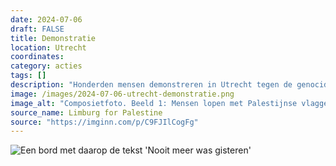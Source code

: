 ```yaml
---
date: 2024-07-06
draft: FALSE
title: Demonstratie
location: Utrecht
coordinates: 
category: acties
tags: []
description: "Honderden mensen demonstreren in Utrecht tegen de genocide in Palestina."
image: /images/2024-07-06-utrecht-demonstratie.png
image_alt: "Composietfoto. Beeld 1: Mensen lopen met Palestijnse vlaggen en borden langs de voet van de Dom in Utrecht. Beeld 2: Personen marcheren. Een persoon draagt een Palestijnse vlag. Vijf andere personen houden ieder een letter vast, waar de letters samen het woord 'Rafah' spellen."
source_name: Limburg for Palestine
source: "https://imginn.com/p/C9FJIlCogFg"
---
```

![Een bord met daarop de tekst 'Nooit meer was gisteren'](/images/2024-07-06-utrecht-demonstratie-bord.jpg)